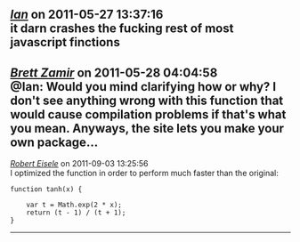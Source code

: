 *[Ian]()* on 2011-05-27 13:37:16  
it darn crashes the fucking rest of most javascript finctions
---------------------------------------
*[Brett Zamir](http://brett-zamir.me)* on 2011-05-28 04:04:58  
@Ian: Would you mind clarifying how or why? I don't see anything wrong with this function that would cause compilation problems if that's what you mean. Anyways, the site lets you make your own package...
---------------------------------------
*[Robert Eisele](http://www.xarg.org/)* on 2011-09-03 13:25:56  
I optimized the function in order to perform much faster than the original:

```
function tanh(x) {

	var t = Math.exp(2 * x);
	return (t - 1) / (t + 1);
}
```
---------------------------------------
